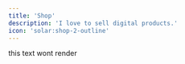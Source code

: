 ```yaml
---
title: 'Shop'
description: 'I love to sell digital products.'
icon: 'solar:shop-2-outline'
---
```


this text wont render
<!-- https://www.buymeacoffee.com/aksharadt/e/149602 -->